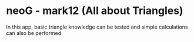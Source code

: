 # neoG - mark12 (All about Triangles)

In this app, basic triangle knowledge can be tested and simple calculations can also be performed.
  
